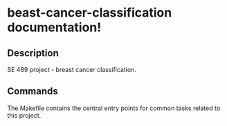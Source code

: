 # beast-cancer-classification documentation!

## Description

SE 489 project - breast cancer classification.

## Commands

The Makefile contains the central entry points for common tasks related to this project.

